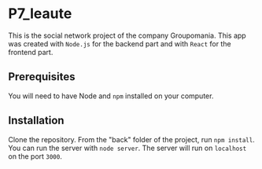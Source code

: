 # P7_leaute
This is the social network project of the company Groupomania. This app was created with `Node.js` for the backend part and with `React` for the frontend part.

## Prerequisites
You will need to have Node and `npm` installed on your computer.

## Installation
Clone the repository. From the "back" folder of the project, run `npm install`. You can run the server with `node server`. The server will run on `localhost` on the port `3000`.
